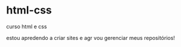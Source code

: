 # html-css
 curso html e css

 estou apredendo a criar sites e agr vou gerenciar meus repositórios!
